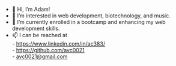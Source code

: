 - 👋 Hi, I’m Adam!
- 👀 I’m interested in web development, biotechnology, and music.
- 🌱 I’m currently enrolled in a bootcamp and enhancing my web development skills. 
- 📫 I can be reached at </br>
           - https://www.linkedin.com/in/ac383/</br> 
           - https://github.com/avc0021 </br>
           - avc0021@gmail.com </br>

<!---
avc0021/avc0021 is a ✨ special ✨ repository because its `README.md` (this file) appears on your GitHub profile.
You can click the Preview link to take a look at your changes.
--->
